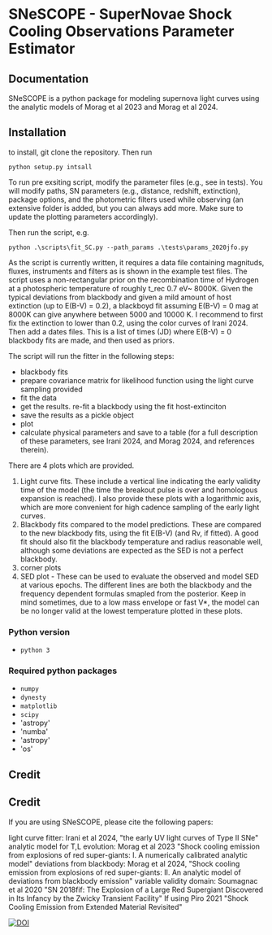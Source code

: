 # SNeSCOPE - SuperNovae Shock Cooling Observations Parameter Estimator
## Documentation
SNeSCOPE is a python package for modeling supernova light curves using the analytic models of Morag et al 2023 and Morag et al 2024. 

## Installation



to install, git clone the repository. Then run 
``` 
python setup.py intsall
``` 
To run pre exsiting script, modify the parameter files (e.g., see in tests). You will modify paths, SN parameters (e.g., distance, redshift, extinction), package options, and the photometric filters used while observing (an extensive folder is added, but you can always add more. Make sure to update the plotting parameters accordingly). 

Then run the script, e.g. 
``` 
python .\scripts\fit_SC.py --path_params .\tests\params_2020jfo.py
``` 

As the script is currently written, it requires a data file containing magnituds,  fluxes, instruments and filters as is shown in the example test files. The script uses a non-rectangular prior on the recombination time of Hydrogen at a photospheric temperature of roughly t_rec 0.7 eV~ 8000K. Given the typical deviations from blackbody and given a mild amount of host extinction (up to E(B-V) = 0.2), a blackboyd fit assuming E(B-V) = 0 mag at 8000K can give anywhere between 5000 and 10000 K.   I recommend to first fix the extinction to lower than 0.2, using the color curves of Irani 2024. Then add a dates files. This is a list of times (JD) where E(B-V) = 0 blackbody fits are made, and then used as priors. 

The script will run the fitter in the following steps: 
- blackbody fits
- prepare covariance matrix for likelihood function using the light curve sampling provided
- fit the data
- get the results. re-fit a blackbody using the fit host-extinciton
- save the results as a pickle object
- plot
- calculate physical parameters and save to a table (for a full description of these parameters, see Irani 2024, and Morag 2024, and references therein).

  

There are 4 plots which are provided. 
1) Light curve fits. These include a vertical line indicating the early validity time of the model (the time the breakout pulse is over and homologous expansion is reached). I also provide these plots with a logarithmic axis, which are more convenient for high cadence sampling of the early light curves.
2) Blackbody fits compared to the model predictions. These are compared to the new blackbody fits, using the fit E(B-V) (and Rv, if fitted). A good fit should also fit the blackbody temperature and radius reasonable well, although some deviations are expected as the SED is not a perfect blackbody. 
3) corner plots
4) SED plot - These can be used to evaluate the observed and model SED at various epochs. The different lines are both the blackbody and the frequency dependent formulas smapled from the posterior. Keep in mind sometimes, due to a low mass envelope or fast V*, the model can be no longer valid at the lowest temperature plotted in these plots. 


### Python version
* `python 3`

### Required python packages
* `numpy`
* `dynesty`
* `matplotlib`
* `scipy`
* 'astropy'
* 'numba'
* 'astropy'
* 'os'


## Credit


## Credit

If you are using SNeSCOPE, please cite the following papers: 

light curve fitter: Irani et al 2024, "the early UV light curves of Type II SNe"
analytic model for T,L evolution: Morag et al 2023 "Shock cooling emission from explosions of red super-giants: I. A numerically calibrated analytic model"
deviations from blackbody: Morag et al 2024, "Shock cooling emission from explosions of red super-giants: II. An analytic model of deviations from blackbody emission"
variable validity domain: Soumagnac et al 2020 "SN 2018fif: The Explosion of a Large Red Supergiant Discovered in Its Infancy by the Zwicky Transient Facility"
If using Piro 2021 "Shock Cooling Emission from Extended Material Revisited"

<a href="https://doi.org/10.5281/zenodo.10909915"><img src="https://zenodo.org/badge/DOI/10.5281/zenodo.10909915.svg" alt="DOI"></a>




